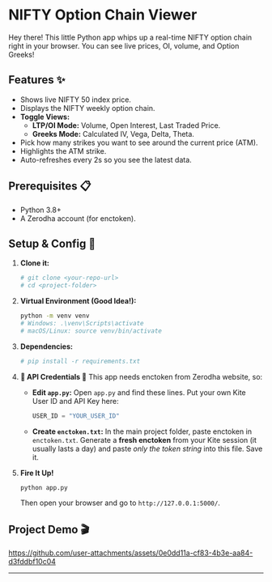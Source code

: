 # NIFTY Option Chain Viewer

Hey there! This little Python app whips up a real-time NIFTY option chain right in your browser. You can see live prices, OI, volume, and Option Greeks!

## Features ✨

*   Shows live NIFTY 50 index price.
*   Displays the NIFTY weekly option chain.
*   **Toggle Views:**
    *   **LTP/OI Mode:** Volume, Open Interest, Last Traded Price.
    *   **Greeks Mode:** Calculated IV, Vega, Delta, Theta.
*   Pick how many strikes you want to see around the current price (ATM).
*   Highlights the ATM strike.
*   Auto-refreshes every 2s so you see the latest data.

## Prerequisites 📋

*   Python 3.8+
*   A Zerodha account (for enctoken).

## Setup & Config 🚀

1.  **Clone it:**
    ```bash
    # git clone <your-repo-url>
    # cd <project-folder>
    ```

2.  **Virtual Environment (Good Idea!):**
    ```bash
    python -m venv venv
    # Windows: .\venv\Scripts\activate
    # macOS/Linux: source venv/bin/activate
    ```

3.  **Dependencies:**
    ```bash
    # pip install -r requirements.txt
    ```

4.  **🔑 API Credentials 🔑**
    This app needs enctoken from Zerodha website, so:
    *   **Edit `app.py`:**
        Open `app.py` and find these lines. Put your own Kite User ID and API Key here:
        ```python
        USER_ID = "YOUR_USER_ID"
        ```
    *   **Create `enctoken.txt`:**
        In the main project folder, paste enctoken in `enctoken.txt`.
        Generate a **fresh enctoken** from your Kite session (it usually lasts a day) and paste *only the token string* into this file. Save it.

5.  **Fire It Up!**
    ```bash
    python app.py
    ```
    Then open your browser and go to `http://127.0.0.1:5000/`.

## Project Demo 🎬

https://github.com/user-attachments/assets/0e0dd11a-cf83-4b3e-aa84-d3fddbf10c04

---
